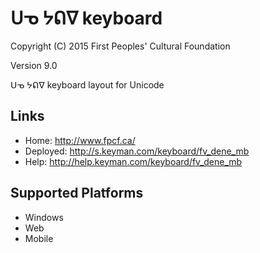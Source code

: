 ᑌᓀ ᔭᕠᐁ keyboard
======================

Copyright (C) 2015 First Peoples' Cultural Foundation

Version 9.0

ᑌᓀ ᔭᕠᐁ keyboard layout for Unicode

Links
-----

 * Home:     <http://www.fpcf.ca/>
 * Deployed: <http://s.keyman.com/keyboard/fv_dene_mb>
 * Help:     <http://help.keyman.com/keyboard/fv_dene_mb>
 
Supported Platforms
-------------------

 * Windows
 * Web
 * Mobile
